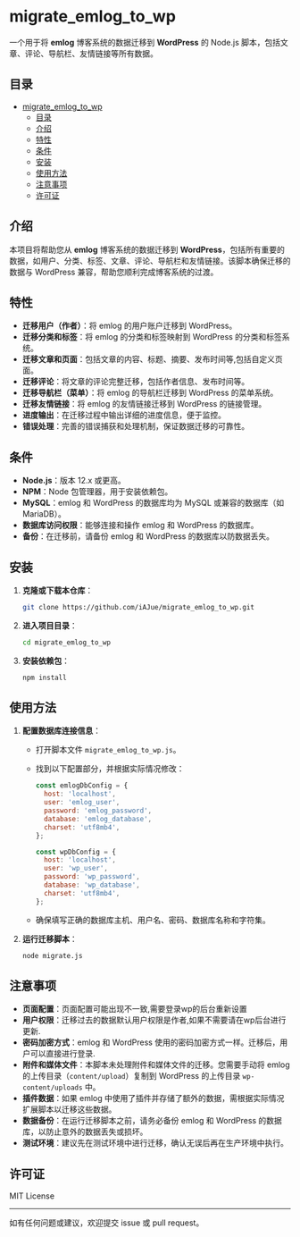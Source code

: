 # migrate_emlog_to_wp

一个用于将 **emlog** 博客系统的数据迁移到 **WordPress** 的 Node.js 脚本，包括文章、评论、导航栏、友情链接等所有数据。

## 目录

- [migrate\_emlog\_to\_wp](#migrate_emlog_to_wp)
  - [目录](#目录)
  - [介绍](#介绍)
  - [特性](#特性)
  - [条件](#条件)
  - [安装](#安装)
  - [使用方法](#使用方法)
  - [注意事项](#注意事项)
  - [许可证](#许可证)

## 介绍

本项目将帮助您从 **emlog** 博客系统的数据迁移到 **WordPress**，包括所有重要的数据，如用户、分类、标签、文章、评论、导航栏和友情链接。该脚本确保迁移的数据与 WordPress 兼容，帮助您顺利完成博客系统的过渡。

## 特性

- **迁移用户（作者）**：将 emlog 的用户账户迁移到 WordPress。
- **迁移分类和标签**：将 emlog 的分类和标签映射到 WordPress 的分类和标签系统。
- **迁移文章和页面**：包括文章的内容、标题、摘要、发布时间等,包括自定义页面。
- **迁移评论**：将文章的评论完整迁移，包括作者信息、发布时间等。
- **迁移导航栏（菜单）**：将 emlog 的导航栏迁移到 WordPress 的菜单系统。
- **迁移友情链接**：将 emlog 的友情链接迁移到 WordPress 的链接管理。
- **进度输出**：在迁移过程中输出详细的进度信息，便于监控。
- **错误处理**：完善的错误捕获和处理机制，保证数据迁移的可靠性。

## 条件

- **Node.js**：版本 12.x 或更高。
- **NPM**：Node 包管理器，用于安装依赖包。
- **MySQL**：emlog 和 WordPress 的数据库均为 MySQL 或兼容的数据库（如 MariaDB）。
- **数据库访问权限**：能够连接和操作 emlog 和 WordPress 的数据库。
- **备份**：在迁移前，请备份 emlog 和 WordPress 的数据库以防数据丢失。

## 安装

1. **克隆或下载本仓库**：

   ```bash
   git clone https://github.com/iAJue/migrate_emlog_to_wp.git
   ```

2. **进入项目目录**：

   ```bash
   cd migrate_emlog_to_wp
   ```

3. **安装依赖包**：

   ```bash
   npm install
   ```

## 使用方法

1. **配置数据库连接信息**：

   - 打开脚本文件 `migrate_emlog_to_wp.js`。
   - 找到以下配置部分，并根据实际情况修改：

     ```javascript
     const emlogDbConfig = {
       host: 'localhost',
       user: 'emlog_user',
       password: 'emlog_password',
       database: 'emlog_database',
       charset: 'utf8mb4',
     };

     const wpDbConfig = {
       host: 'localhost',
       user: 'wp_user',
       password: 'wp_password',
       database: 'wp_database',
       charset: 'utf8mb4',
     };
     ```

   - 确保填写正确的数据库主机、用户名、密码、数据库名称和字符集。

2. **运行迁移脚本**：

   ```bash
   node migrate.js
   ```

## 注意事项

- **页面配置**：页面配置可能出现不一致,需要登录wp的后台重新设置
- **用户权限**：迁移过去的数据默认用户权限是作者,如果不需要请在wp后台进行更新.
- **密码加密方式**：emlog 和 WordPress 使用的密码加密方式一样。迁移后，用户可以直接进行登录.
- **附件和媒体文件**：本脚本未处理附件和媒体文件的迁移。您需要手动将 emlog 的上传目录（`content/upload`）复制到 WordPress 的上传目录 `wp-content/uploads` 中。
- **插件数据**：如果 emlog 中使用了插件并存储了额外的数据，需根据实际情况扩展脚本以迁移这些数据。
- **数据备份**：在运行迁移脚本之前，请务必备份 emlog 和 WordPress 的数据库，以防止意外的数据丢失或损坏。
- **测试环境**：建议先在测试环境中进行迁移，确认无误后再在生产环境中执行。


## 许可证

MIT License

---

如有任何问题或建议，欢迎提交 issue 或 pull request。